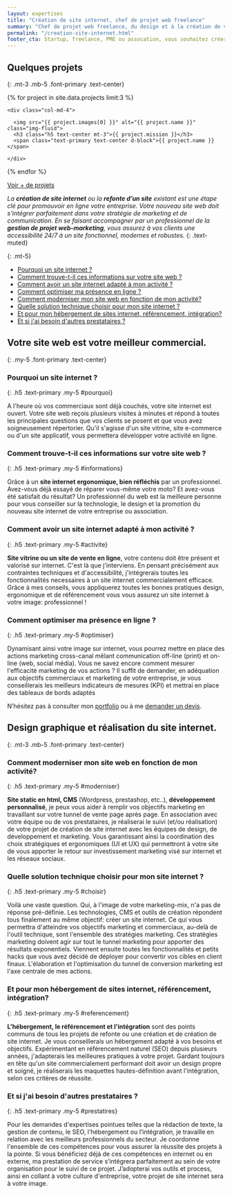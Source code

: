 ```yaml
---
layout: expertises
title: "Création de site internet, chef de projet web freelance"
summary: "Chef de projet web freelance, du design et à la création de votre site internet pour votre entreprise ou votre association. Je vous aide à améliorer votre présence en ligne"
permalink: "/creation-site-internet.html"
footer_cta: Startup, freelance, PME ou assocation, vous souhaitez créer un site internet qui répond à vos objectifs marketing? C'est le moment d'en parler ensemble.
---
```


## Quelques projets
{: .mt-3 .mb-5 .font-primary .text-center}

<div class="row mt-3 mb-5">

  {% for project in site.data.projects limit:3 %}

    <div class="col-md-4">

      <img src="{{ project.images[0] }}" alt="{{ project.name }}" class="img-fluid">
      <h3 class="h5 text-center mt-3">{{ project.mission }}</h3>
      <span class="text-primary text-center d-block">{{ project.name }}</span>

    </div>
  
  {% endfor %}

</div>

<div class="row mb-5">
  <div class="col-12 text-center">
    <a href="/portfolio.html" class="btn btn-outline-secondary">Voir + de projets</a>
  </div>
</div>


*La **création de site internet** ou la **refonte d’un site** existant est une étape clé pour promouvoir en ligne votre entreprise. Votre nouveau site web doit s'intégrer parfaitement dans votre stratégie de marketing et de communication. En se faisant accompagner par un professionnel de la **gestion de projet web-marketing**, vous assurez à vos clients une accessibilité 24/7 à un site fonctionnel, modernes et robustes.*
{: .text-muted}

{: .mt-5}
  - <a href="#pourquoi">Pourquoi un site internet ?</a>
  - <a href="#informations">Comment trouve-t-il ces informations sur votre site web ?</a>
  - <a href="#activite">Comment avoir un site internet adapté à mon activité ?</a>
  - <a href="#optimiser">Comment optimiser ma présence en ligne ?</a>
  - <a href="#moderniser">Comment moderniser mon site web en fonction de mon activité?</a>
  - <a href="#choisir">Quelle solution technique choisir pour mon site internet ?</a>
  - <a href="#referencement">Et pour mon hébergement de sites internet, référencement, intégration?</a>
  - <a href="#prestatires">Et si j'ai besoin d'autres prestataires ?</a>

## Votre site web est votre meilleur commercial.
{: .my-5 .font-primary .text-center}

### Pourquoi un site internet ?
{: .h5 .text-primary .my-5 #pourquoi}

A l'heure où vos commerciaux sont déjà couchés, votre site internet est ouvert. Votre site web reçois plusieurs visites à minutes et répond à toutes les principales questions que vos clients se posent et que vous avez soigneusement répertorier. Qu'il s'agisse d'un <a href="/offres/site-vitrine.html"></a>site vitrine, <a href="/offres/site-e-commerce.html"></a>site e-commerce ou d'un <a href="/offres/site-applicatif.html"></a>site applicatif, vous permettera développer votre activité en ligne.

### Comment trouve-t-il ces informations sur votre site web ?
{: .h5 .text-primary .my-5 #informations}

Grâce à un **site internet ergonomique, bien réfléchis** par un professionnel. Avez-vous déjà essayé de réparer vous-même votre moto? Et avez-vous été satisfait du résultat? Un professionnel du web est la meilleure personne pour vous conseiller sur la technologie, le design et la promotion du nouveau site internet de votre entreprise ou association.

### Comment avoir un site internet adapté à mon activité ?
{: .h5 .text-primary .my-5 #activite}

**Site vitrine ou un site de vente en ligne**, votre contenu doit être présent et valorisé sur internet. C'est là que j'interviens. En pensant précisément aux contraintes techniques et d'accessibilité, j'intégrerais toutes les fonctionnalités necessaires à un site internet commercialement efficace. Grâce à mes conseils, vous appliquerez toutes les bonnes pratiques design, ergonomique et de référencement vous vous assurez un site internet à votre image: professionnel !

### Comment optimiser ma présence en ligne ?
{: .h5 .text-primary .my-5 #optimiser}

Dynamisant ainsi votre image sur internet, vous pourrez mettre en place des actions marketing cross-canal mêlant communication off-line (print) et on-line (web, social média). Vous ne savez encore comment mesurer l'efficacité marketing de vos actions ? Il suffit de demander, en adéquation aux objectifs commerciaux et marketing de votre entreprise, je vous conseillerais les meilleurs indicateurs de mesures (KPI) et mettrai en place des tableaux de bords adaptés

N’hésitez pas à consulter mon <a href="/portfolio.html">portfolio</a> ou à me <a href="mailto:{{ site.data.authors.nicolas.email }}">demander un devis</a>.

## Design graphique et réalisation du site internet.
{: .mt-3 .mb-5 .font-primary .text-center}

### Comment moderniser mon site web en fonction de mon activité?
{: .h5 .text-primary .my-5 #moderniser}

**Site static en html, CMS** (Wordpress, prestashop, etc..), **développement personnalisé**, je peux vous aider à remplir vos objectifs marketing en travaillant sur votre tunnel de vente page après page. En association avec votre équipe ou de vos prestataires, je réaliserai le suivi (et/ou réalisation) de votre projet de création de site internet avec les équipes de design, de développement et marketing. Vous garantissant ainsi la coordination des choix stratégiques et ergonomiques (UI et UX) qui permettront à votre site de vous apporter le retour sur investissement marketing visé sur internet et les réseaux sociaux.

### Quelle solution technique choisir pour mon site internet ?
{: .h5 .text-primary .my-5 #choisir}

Voilà une vaste question. Qui, à l'image de votre marketing-mix, n'a pas de réponse pré-définie. Les technologies, CMS et outils de création répondent tous finalement au même objectif: créer un site internet. Ce qui vous permettra d'atteindre vos objectifs marketing et commerciaux, au-delà de l'outil technique, sont l'ensemble des stratégies marketing. Ces stratégies marketing doivent agir sur tout le tunnel marketing pour apporter des résultats exponentiels. Viennent ensuite toutes les fonctionnalités et petits hacks que vous avez décidé de déployer pour convertir vos cibles en client finaux. L'élaboration et l'optimisation du tunnel de conversion marketing est l'axe centrale de mes actions.

### Et pour mon hébergement de sites internet, référencement, intégration?
{: .h5 .text-primary .my-5 #referencement}

**L'hébergement, le référencement et l'intégration** sont des points communs de tous les projets de refonte ou une création et de création de site internet. Je vous conseillerais un hébergement adapté à vos besoins et objectifs. Expérimentant en référencement naturel (SEO) depuis plusieurs années, j'adapterais les meilleures pratiques à votre projet. Gardant toujours en tête qu'un site commercialement performant doit avoir un design propre et soigné, je réaliserais les maquettes hautes-définition avant l'intégration, selon ces critères de réussite.

### Et si j'ai besoin d'autres prestataires ?
{: .h5 .text-primary .my-5 #prestatires}

Pour les demandes d'expertises pointues telles que la rédaction de texte, la gestion de contenu, le SEO, l’hébergement ou l’intégration, je travaille en relation avec les meilleurs professionnels du secteur. Je coordonne l'ensemble de ces compétences pour vous assurer la réussite des projets à la pointe. Si vous bénéficiez déjà de ces compétences en internet ou en externe, ma prestation de service s’intégrera parfaitement au sein de votre organisation pour le suivi de ce projet. J’adopterai vos outils et process, ainsi en collant à votre culture d'entreprise, votre projet de site internet sera à votre image.
